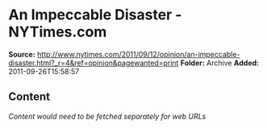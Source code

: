 # An Impeccable Disaster - NYTimes.com

**Source:** http://www.nytimes.com/2011/09/12/opinion/an-impeccable-disaster.html?_r=4&ref=opinion&pagewanted=print
**Folder:** Archive
**Added:** 2011-09-26T15:58:57




## Content
*Content would need to be fetched separately for web URLs*
